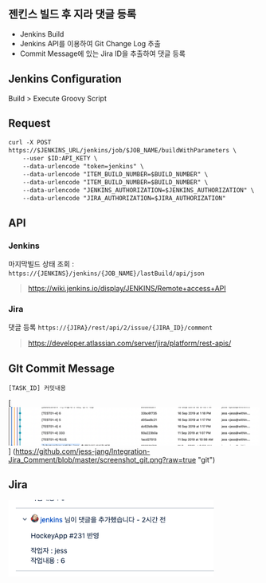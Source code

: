 ## 젠킨스 빌드 후 지라 댓글 등록
- Jenkins Build
- Jenkins API를 이용하여 Git Change Log 추출
- Commit Message에 있는 Jira ID을 추출하여 댓글 등록 

## Jenkins Configuration
Build > Execute Groovy Script

## Request
~~~
curl -X POST https://$JENKINS_URL/jenkins/job/$JOB_NAME/buildWithParameters \
	--user $ID:API_KETY \
	--data-urlencode "token=jenkins" \
    --data-urlencode "ITEM_BUILD_NUMBER=$BUILD_NUMBER" \
    --data-urlencode "ITEM_BUILD_NUMBER=$BUILD_NUMBER" \
    --data-urlencode "JENKINS_AUTHORIZATION=$JENKINS_AUTHORIZATION" \
    --data-urlencode "JIRA_AUTHORIZATION=$JIRA_AUTHORIZATION"
~~~

## API

### Jenkins
마지막빌드 상태 조회 : `https://{JENKINS}/jenkins/{JOB_NAME}/lastBuild/api/json`
> https://wiki.jenkins.io/display/JENKINS/Remote+access+API

### Jira
댓글 등록 `https://{JIRA}/rest/api/2/issue/{JIRA_ID}/comment`
> https://developer.atlassian.com/server/jira/platform/rest-apis/

## GIt Commit Message
`[TASK_ID] 커밋내용`

[![git](https://github.com/jess-jang/Integration-Jira_Comment/blob/master/screenshot_git.png?raw=true "git")]
(https://github.com/jess-jang/Integration-Jira_Comment/blob/master/screenshot_git.png?raw=true "git")

## Jira
[![jira](https://github.com/jess-jang/Integration-Jira_Comment/blob/master/screenshot_jira.png?raw=true "jira")](https://github.com/jess-jang/Integration-Jira_Comment/blob/master/screenshot_jira.png?raw=true "jira")
